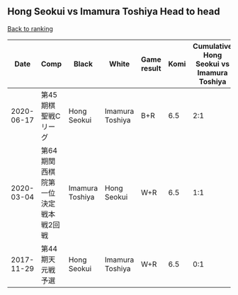 ## Hong Seokui vs Imamura Toshiya Head to head

[Back to ranking](../../index.md)




| **Date** | **Comp** | **Black** | **White** | **Game result** | **Komi** | **Cumulative Hong Seokui vs Imamura Toshiya** | **Hong Seokui streak** | **Imamura Toshiya streak** | 
| --- | --- | --- | --- | --- | --- | --- | --- | --- |
| 2020-06-17 | 第45期棋聖戦Cリーグ | Hong Seokui | Imamura Toshiya | B+R | 6.5 | 2:1 | 2 | 0 | 
| 2020-03-04 | 第64期関西棋院第一位決定戦本戦2回戦 | Imamura Toshiya | Hong Seokui | W+R | 6.5 | 1:1 | 1 | 0 | 
| 2017-11-29 | 第44期天元戦予選 | Hong Seokui | Imamura Toshiya | W+R | 6.5 | 0:1 | 0 | 1 |




